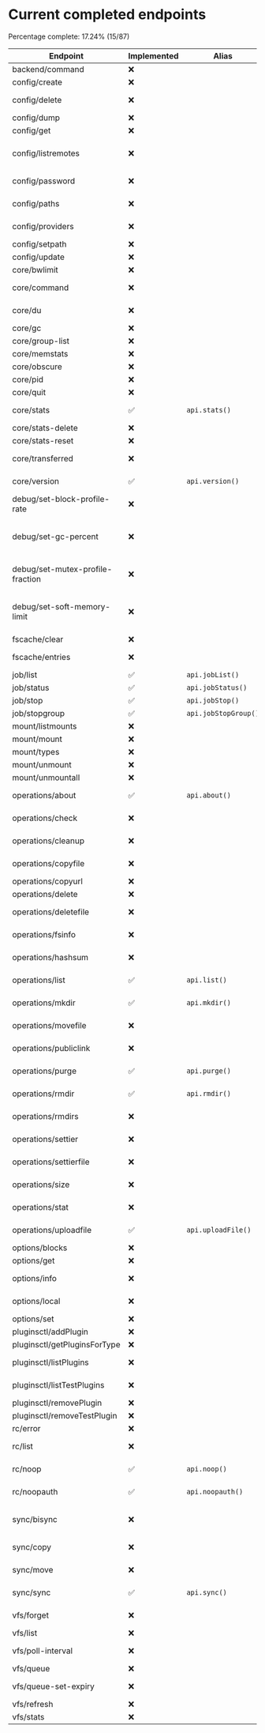 

# Current completed endpoints

Percentage complete: 17.24% (15/87)

| Endpoint | Implemented | Alias | Description |
|----------|-------------|-------|-------------|
| backend/command | ❌ |  | Runs a backend command. |
| config/create | ❌ |  | create the config for a remote. |
| config/delete | ❌ |  | Delete a remote in the config file. |
| config/dump | ❌ |  | Dumps the config file. |
| config/get | ❌ |  | Get a remote in the config file. |
| config/listremotes | ❌ |  | Lists the remotes in the config file and defined in environment variables. |
| config/password | ❌ |  | password the config for a remote. |
| config/paths | ❌ |  | Reads the config file path and other important paths. |
| config/providers | ❌ |  | Shows how providers are configured in the config file. |
| config/setpath | ❌ |  | Set the path of the config file |
| config/update | ❌ |  | update the config for a remote. |
| core/bwlimit | ❌ |  | Set the bandwidth limit. |
| core/command | ❌ |  | Run a rclone terminal command over rc. |
| core/du | ❌ |  | Returns disk usage of a locally attached disk. |
| core/gc | ❌ |  | Runs a garbage collection. |
| core/group-list | ❌ |  | Returns list of stats. |
| core/memstats | ❌ |  | Returns the memory statistics |
| core/obscure | ❌ |  | Obscures a string passed in. |
| core/pid | ❌ |  | Return PID of current process |
| core/quit | ❌ |  | Terminates the app. |
| core/stats | ✅ | `api.stats()` | Returns stats about current transfers. |
| core/stats-delete | ❌ |  | Delete stats group. |
| core/stats-reset | ❌ |  | Reset stats. |
| core/transferred | ❌ |  | Returns stats about completed transfers. |
| core/version | ✅ | `api.version()` | Shows the current version of rclone and the go runtime. |
| debug/set-block-profile-rate | ❌ |  | Set runtime.SetBlockProfileRate for blocking profiling. |
| debug/set-gc-percent | ❌ |  | Call runtime/debug.SetGCPercent for setting the garbage collection target percentage. |
| debug/set-mutex-profile-fraction | ❌ |  | Set runtime.SetMutexProfileFraction for mutex profiling. |
| debug/set-soft-memory-limit | ❌ |  | Call runtime/debug.SetMemoryLimit for setting a soft memory limit for the runtime. |
| fscache/clear | ❌ |  | Clear the Fs cache. |
| fscache/entries | ❌ |  | Returns the number of entries in the fs cache. |
| job/list | ✅ | `api.jobList()` | Lists the IDs of the running jobs |
| job/status | ✅ | `api.jobStatus()` | Reads the status of the job ID |
| job/stop | ✅ | `api.jobStop()` | Stop the running job |
| job/stopgroup | ✅ | `api.jobStopGroup()` | Stop all running jobs in a group |
| mount/listmounts | ❌ |  | Show current mount points |
| mount/mount | ❌ |  | Create a new mount point |
| mount/types | ❌ |  | Show all possible mount types |
| mount/unmount | ❌ |  | Unmount selected active mount |
| mount/unmountall | ❌ |  | Unmount all active mounts |
| operations/about | ✅ | `api.about()` | Return the space used on the remote |
| operations/check | ❌ |  | check the source and destination are the same |
| operations/cleanup | ❌ |  | Remove trashed files in the remote or path |
| operations/copyfile | ❌ |  | Copy a file from source remote to destination remote |
| operations/copyurl | ❌ |  | Copy the URL to the object |
| operations/delete | ❌ |  | Remove files in the path |
| operations/deletefile | ❌ |  | Remove the single file pointed to |
| operations/fsinfo | ❌ |  | Return information about the remote |
| operations/hashsum | ❌ |  | Produces a hashsum file for all the objects in the path. |
| operations/list | ✅ | `api.list()` | List the given remote and path in JSON format |
| operations/mkdir | ✅ | `api.mkdir()` | Make a destination directory or container |
| operations/movefile | ❌ |  | Move a file from source remote to destination remote |
| operations/publiclink | ❌ |  | Create or retrieve a public link to the given file or folder. |
| operations/purge | ✅ | `api.purge()` | Remove a directory or container and all of its contents |
| operations/rmdir | ✅ | `api.rmdir()` | Remove an empty directory or container |
| operations/rmdirs | ❌ |  | Remove all the empty directories in the path |
| operations/settier | ❌ |  | Changes storage tier or class on all files in the path |
| operations/settierfile | ❌ |  | Changes storage tier or class on the single file pointed to |
| operations/size | ❌ |  | Count the number of bytes and files in remote |
| operations/stat | ❌ |  | Give information about the supplied file or directory |
| operations/uploadfile | ✅ | `api.uploadFile()` | Upload file using multiform/form-data |
| options/blocks | ❌ |  | List all the option blocks |
| options/get | ❌ |  | Get all the global options |
| options/info | ❌ |  | Get info about all the global options |
| options/local | ❌ |  | Get the currently active config for this call |
| options/set | ❌ |  | Set an option |
| pluginsctl/addPlugin | ❌ |  | Add a plugin using url |
| pluginsctl/getPluginsForType | ❌ |  | Get plugins with type criteria |
| pluginsctl/listPlugins | ❌ |  | Get the list of currently loaded plugins |
| pluginsctl/listTestPlugins | ❌ |  | Show currently loaded test plugins |
| pluginsctl/removePlugin | ❌ |  | Remove a loaded plugin |
| pluginsctl/removeTestPlugin | ❌ |  | Remove  a test plugin |
| rc/error | ❌ |  | This returns an error |
| rc/list | ❌ |  | List all the registered remote control commands |
| rc/noop | ✅ | `api.noop()` | Echo the input to the output parameters |
| rc/noopauth | ✅ | `api.noopauth()` | Echo the input to the output parameters requiring auth |
| sync/bisync | ❌ |  | Perform bidirectional synchronization between two paths. |
| sync/copy | ❌ |  | copy a directory from source remote to destination remote |
| sync/move | ❌ |  | move a directory from source remote to destination remote |
| sync/sync | ✅ | `api.sync()` | sync a directory from source remote to destination remote |
| vfs/forget | ❌ |  | Forget files or directories in the directory cache. |
| vfs/list | ❌ |  | List active VFSes. |
| vfs/poll-interval | ❌ |  | Get the status or update the value of the poll-interval option. |
| vfs/queue | ❌ |  | Queue info for a VFS. |
| vfs/queue-set-expiry | ❌ |  | Set the expiry time for an item queued for upload. |
| vfs/refresh | ❌ |  | Refresh the directory cache. |
| vfs/stats | ❌ |  | Stats for a VFS. |
